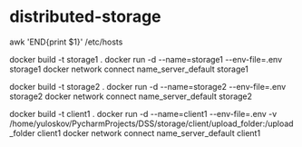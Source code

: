 # distributed-storage
awk 'END{print $1}' /etc/hosts

docker build -t storage1 .
docker run -d --name=storage1 --env-file=.env storage1
docker network connect name_server_default storage1

docker build -t storage2 .
docker run -d --name=storage2 --env-file=.env storage2
docker network connect name_server_default storage2

docker build -t client1 .
docker run -d --name=client1 --env-file=.env -v /home/yuloskov/PycharmProjects/DSS/storage/client/upload_folder:/upload_folder client1
docker network connect name_server_default client1



